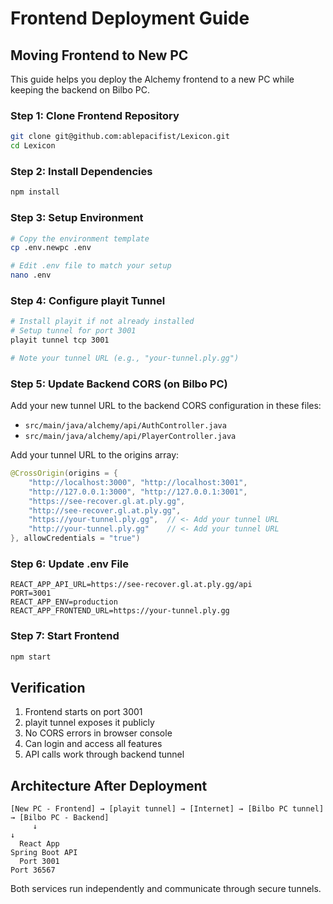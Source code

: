 # Frontend Deployment Guide

## Moving Frontend to New PC

This guide helps you deploy the Alchemy frontend to a new PC while keeping the backend on Bilbo PC.

### Step 1: Clone Frontend Repository
```bash
git clone git@github.com:ablepacifist/Lexicon.git
cd Lexicon
```

### Step 2: Install Dependencies
```bash
npm install
```

### Step 3: Setup Environment
```bash
# Copy the environment template
cp .env.newpc .env

# Edit .env file to match your setup
nano .env
```

### Step 4: Configure playit Tunnel
```bash
# Install playit if not already installed
# Setup tunnel for port 3001
playit tunnel tcp 3001

# Note your tunnel URL (e.g., "your-tunnel.ply.gg")
```

### Step 5: Update Backend CORS (on Bilbo PC)
Add your new tunnel URL to the backend CORS configuration in these files:
- `src/main/java/alchemy/api/AuthController.java`
- `src/main/java/alchemy/api/PlayerController.java`

Add your tunnel URL to the origins array:
```java
@CrossOrigin(origins = {
    "http://localhost:3000", "http://localhost:3001", 
    "http://127.0.0.1:3000", "http://127.0.0.1:3001",
    "https://see-recover.gl.at.ply.gg", 
    "http://see-recover.gl.at.ply.gg",
    "https://your-tunnel.ply.gg",  // <- Add your tunnel URL
    "http://your-tunnel.ply.gg"    // <- Add your tunnel URL
}, allowCredentials = "true")
```

### Step 6: Update .env File
```env
REACT_APP_API_URL=https://see-recover.gl.at.ply.gg/api
PORT=3001
REACT_APP_ENV=production
REACT_APP_FRONTEND_URL=https://your-tunnel.ply.gg
```

### Step 7: Start Frontend
```bash
npm start
```

## Verification

1. Frontend starts on port 3001
2. playit tunnel exposes it publicly
3. No CORS errors in browser console
4. Can login and access all features
5. API calls work through backend tunnel

## Architecture After Deployment

```
[New PC - Frontend] → [playit tunnel] → [Internet] → [Bilbo PC tunnel] → [Bilbo PC - Backend]
     ↓                                                                           ↓
  React App                                                               Spring Boot API
  Port 3001                                                                Port 36567
```

Both services run independently and communicate through secure tunnels.